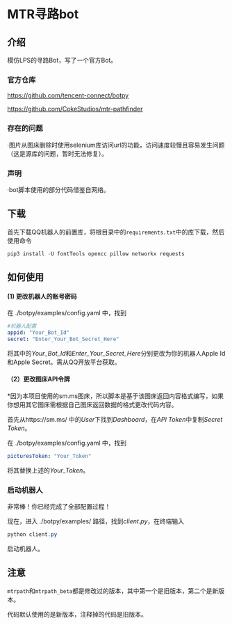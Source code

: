 # MTR寻路bot

## 介绍

模仿LPS的寻路Bot，写了一个官方Bot。

### 官方仓库

https://github.com/tencent-connect/botpy

https://github.com/CokeStudios/mtr-pathfinder

### 存在的问题

·图片从图床删除时使用selenium库访问url的功能，访问速度较慢且容易发生问题（这是源库的问题，暂时无法修复）。

### 声明

·bot脚本使用的部分代码借鉴自网络。

## 下载
首先下载QQ机器人的前置库，将根目录中的`requirements.txt`中的库下载，然后使用命令
``` powershell
pip3 install -U fontTools opencc pillow networkx requests
```

## 如何使用

#### (1) 更改机器人的账号密码

在 ./botpy/examples/config.yaml 中，找到

```yaml
#机器人配置
appid: "Your_Bot_Id"
secret: "Enter_Your_Bot_Secret_Here"
```

将其中的*Your_Bot_Id*和*Enter_Your_Secret_Here*分别更改为你的机器人Apple Id和Apple Secret。需从QQ开放平台获取。

#### （2）更改图床API令牌

\*因为本项目使用的sm.ms图床，所以脚本是基于该图床返回内容格式编写，如果你想用其它图床需根据自己图床返回数据的格式更改代码内容。

首先从https://sm.ms/ 中的*User*下找到*Dashboard*，在*API Token*中复制*Secret Token*。

在 ./botpy/examples/config.yaml 中，找到

```yaml
picturesToken: "Your_Token"
```

将其替换上述的*Your_Token*。

### 启动机器人

非常棒！你已经完成了全部配置过程！

现在，进入 ./botpy/examples/ 路径，找到*client.py*，在终端输入

```powershell
python client.py
```

启动机器人。

## 注意
`mtrpath`和`mtrpath_beta`都是修改过的版本，其中第一个是旧版本，第二个是新版本。

代码默认使用的是新版本，注释掉的代码是旧版本。

